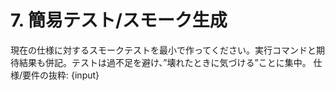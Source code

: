 # 7. 簡易テスト/スモーク生成
現在の仕様に対するスモークテストを最小で作ってください。実行コマンドと期待結果も併記。テストは過不足を避け、”壊れたときに気づける”ことに集中。
仕様/要件の抜粋:
{input}
